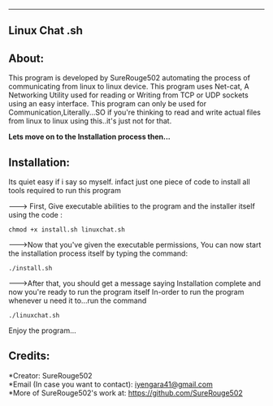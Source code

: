 ---------------------------------------------------------------------------------------------------------------------------------------------------------------------

Linux Chat .sh
---------------

About: 
-----
This program is developed by SureRouge502 automating the process of communicating from linux to linux device.
This program uses Net-cat, A Networking Utility used for reading or Writing from TCP or UDP sockets using an easy interface.
This program can only be used for Communication,Literally...SO if you're thinking to read and write actual files from linux to linux using this..it's just not for that.

**Lets move on to the Installation process then...**



Installation: 
--------------

Its quiet easy if i say so myself. infact just one piece of code to install all tools required to run this program

---> First, Give executable abilities to the program and the installer itself using the code :

    chmod +x install.sh linuxchat.sh

--->Now that you've given the executable permissions, You can now start the installation process itself by typing the command:

    ./install.sh

--->After that, you should get a message saying Installation complete and now you're ready to run the program itself
    In-order to run the program whenever u need it to...run the command

    ./linuxchat.sh

Enjoy the program...




Credits:
--------

*Creator: SureRouge502 <br/>
*Email (In case you want to contact): iyengara41@gmail.com<br/>
*More of SureRouge502's work at:
 https://github.com/SureRouge502
